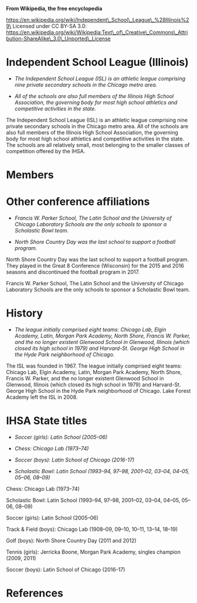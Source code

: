 **From Wikipedia, the free encyclopedia**

https://en.wikipedia.org/wiki/Independent\_School\_League\_%28Illinois%29\
Licensed under CC BY-SA 3.0:\
https://en.wikipedia.org/wiki/Wikipedia:Text\_of\_Creative\_Commons\_Attribution-ShareAlike\_3.0\_Unported\_License

Independent School League (Illinois)
====================================

-   *The Independent School League (ISL) is an athletic league
    comprising nine private secondary schools in the Chicago metro
    area.*

-   *All of the schools are also full members of the Illinois High
    School Association, the governing body for most high school
    athletics and competitive activities in the state.*

The Independent School League (ISL) is an athletic league comprising
nine private secondary schools in the Chicago metro area. All of the
schools are also full members of the Illinois High School Association,
the governing body for most high school athletics and competitive
activities in the state. The schools are all relatively small, most
belonging to the smaller classes of competition offered by the IHSA.

Members
=======

Other conference affiliations
=============================

-   *Francis W. Parker School, The Latin School and the University of
    Chicago Laboratory Schools are the only schools to sponsor a
    Scholastic Bowl team.*

-   *North Shore Country Day was the last school to support a football
    program.*

North Shore Country Day was the last school to support a football
program. They played in the Great 8 Conference (Wisconsin) for the 2015
and 2016 seasons and discontinued the football program in 2017.

Francis W. Parker School, The Latin School and the University of Chicago
Laboratory Schools are the only schools to sponsor a Scholastic Bowl
team.

History
=======

-   *The league initially comprised eight teams: Chicago Lab, Elgin
    Academy, Latin, Morgan Park Academy, North Shore, Francis W. Parker,
    and the no longer existent Glenwood School in Glenwood, Illinois
    (which closed its high school in 1979) and Harvard-St. George High
    School in the Hyde Park neighborhood of Chicago.*

The ISL was founded in 1967. The league initially comprised eight teams:
Chicago Lab, Elgin Academy, Latin, Morgan Park Academy, North Shore,
Francis W. Parker, and the no longer existent Glenwood School in
Glenwood, Illinois (which closed its high school in 1979) and
Harvard-St. George High School in the Hyde Park neighborhood of Chicago.
Lake Forest Academy left the ISL in 2008.

IHSA State titles
=================

-   *Soccer (girls): Latin School (2005–06)*

-   *Chess: Chicago Lab (1973–74)*

-   *Soccer (boys): Latin School of Chicago (2016-17)*

-   *Scholastic Bowl: Latin School (1993–94, 97–98, 2001–02, 03–04,
    04–05, 05–06, 08–09)*

Chess: Chicago Lab (1973–74)

Scholastic Bowl: Latin School (1993–94, 97–98, 2001–02, 03–04, 04–05,
05–06, 08–09)

Soccer (girls): Latin School (2005–06)

Track & Field (boys): Chicago Lab (1908–09, 09–10, 10–11, 13–14, 18–19)

Golf (boys): North Shore Country Day (2011 and 2012)

Tennis (girls): Jerricka Boone, Morgan Park Academy, singles champion
(2009, 2011)

Soccer (boys): Latin School of Chicago (2016-17)

References
==========
